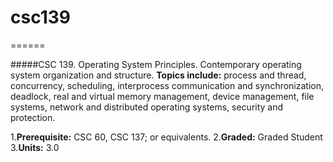 # csc139
======

#####CSC 139. Operating System Principles. Contemporary operating system organization and structure.
__Topics include:__ process and thread, concurrency, scheduling, interprocess communication and synchronization, deadlock, real and virtual memory management, device management, file systems, network and distributed operating systems, security and protection. 

1.**Prerequisite:** CSC 60, CSC 137; or equivalents. 
2.**Graded:** Graded Student
3.**Units:** 3.0

